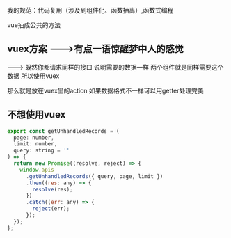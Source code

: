 我的规范：代码复用（涉及到组件化、函数抽离）,函数式编程


vue抽成公共的方法



## vuex方案  --->有点一语惊醒梦中人的感觉
---> 既然你都请求同样的接口 说明需要的数据一样   两个组件就是同样需要这个数据 所以使用vuex

那么就是放在vuex里的action 如果数据格式不一样可以用getter处理完美


## 不想使用vuex

```javascript
export const getUnhandledRecords = (
  page: number,
  limit: number,
  query: string = ''
) => {
  return new Promise((resolve, reject) => {
    window.apis
      .getUnhandledRecords({ query, page, limit })
      .then((res: any) => {
        resolve(res);
      })
      .catch((err: any) => {
        reject(err);
      });
  });
};
```